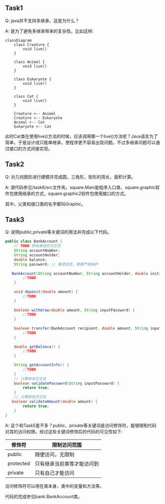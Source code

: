 ## Task1

Q: java并不支持多继承，这是为什么？

A: 是为了避免多继承带来的复杂性。比如这样:

```mermaid
classDiagram
    class Creature {
        void live()
    }
    
    class Animal {
        void live()
    }
    
    class Eukaryote {
        void live()
    }
    
    class Cat {
        void live()
    }
    
    Creature <-- Animal
    Creature <-- Eukaryote
    Animal <-- Cat
    Eukaryote <-- Cat
```

此时Cat类在使用live()方法的时候，应该调用哪一个live()方法呢？Java语言为了简单，于是设计成只能单继承，使程序更不容易出现问题。不过多继承问题可以通过接口的方式间接实现。

## Task2

Q: 对几何图形进行建模并完成圆，三角形，矩形的周长，面积计算。

A: 源代码参见/task6/src文件夹。square.Main是程序入口类，square.graphic软件包使用继承的方式，square.graphic2软件包使用接口的方式。

其中，父类和接口类的名字都叫Graphic。

## Task3

Q: 说明public,private等关键词的用法并完成以下代码。

```java
public class BankAccount {
    // TODO 修改属性的可见性
    String accountNumber;
    String accountHolder;
    double balance;
    String password; // 敏感信息，需要严格保护
    
   BankAccount(String accountNumber, String accountHolder, double initialBalance, String password) {
        //TODO
    }
    
    void deposit(double amount) {
        //TODO
    }
    
    boolean withdraw(double amount, String inputPassword) {
        //TODO
    }
    
    boolean transfer(BankAccount recipient, double amount, String inputPassword) {
        //TODO
    }
    
    double getBalance() {
        //TODO
    }
    
    String getAccountInfo() {
        //TODO
    }
    // 只需修改可见性
    boolean validatePassword(String inputPassword) {
        return true;
    }
    // 只需修改可见性
   boolean validateAmount(double amount) {
        return true;
    }
}
```

A: 这个和Task5差不多？public、private等关键词是访问修饰符，能够限制代码对其的访问权限。经过这些关键词修饰后的代码的可见性如下:

| 修饰符       | 限制访问范围        |
|-----------|---------------|
| public    | 随便访问，无限制      |
| protected | 只有继承当前类等才能访问到 |
| private   | 只有自己才能访问      |

访问修饰符可以用在类本身，类中的变量和方法等。

代码的完成参见bank.BankAccount类。